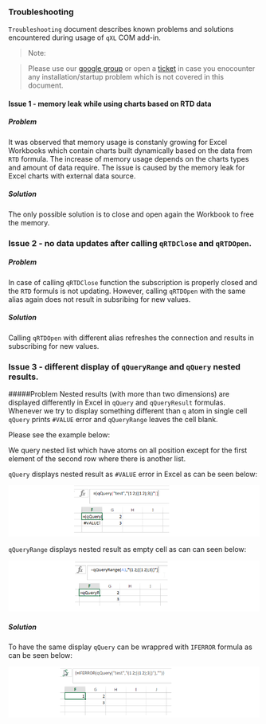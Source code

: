 ###                                           **Troubleshooting**

<!--------------------------------------------------------------------------------------------------------------------->
`Troubleshooting` document describes known problems and solutions encountered during usage of `qXL` COM add-in. 

> Note:
  
> Please use our [google group](https://groups.google.com/d/forum/exxeleron) 
or open a [ticket](https://github.com/exxeleron/enterprise-components/issues) 
in case you enocounter any installation/startup problem which is not covered in this document.


#### Issue 1 - memory leak while using charts based on RTD data

##### Problem
It was observed that memory usage is constanly growing for Excel Workbooks which contain charts built dynamically based on the data from `RTD` formula. The increase of memory usage depends on the charts types and amount of data require. 
The issue is caused by the memory leak for Excel charts with external data source. 

##### Solution
The only possible solution is to close and open again the Workbook to free the memory. 

### Issue 2 - no data updates after calling `qRTDClose` and `qRTDOpen`. 

##### Problem
In case of calling `qRTDClose` function the subscription is properly closed and the `RTD` formuls is not updating. However, calling `qRTDOpen` with the same alias again does not result in subsribing for new values. 

##### Solution
Calling `qRTDOpen` with different alias refreshes the connection and results in subscribing for new values. 

### Issue 3 - different display of `qQueryRange` and `qQuery` nested results. 

#####Problem
Nested results (with more than two dimensions) are displayed differently in Excel in `qQuery` and `qQueryResult` formulas.
Whenever we try to display something different than `q` atom in single cell `qQuery` prints `#VALUE` error and `qQueryRange`
leaves the cell blank. 

Please see the example below: 

We query nested list which have atoms on all position except for the first element of the second row where there is another list. 

`qQuery` displays nested result as `#VALUE` error in Excel as can be seen below:

![qQueryNested](../doc/img/qQueryNested.png)


`qQueryRange` displays nested result as empty cell as can can seen below:


![qQueryRangeNested](../doc/img/qQueryRangeNested.png)


##### Solution

To have the same display `qQuery` can be wrappred with `IFERROR` formula as can be seen below: 

![qQueryNestedAligned](../doc/img/qQueryNestedAligned.png)

